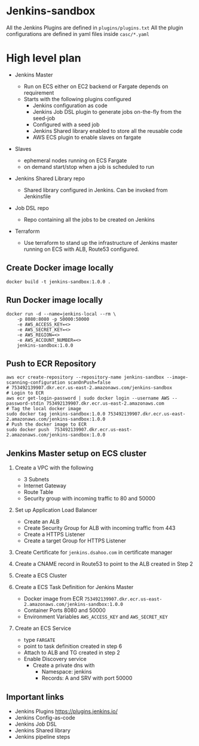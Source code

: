 # Jenkins-sandbox
All the Jenkins Plugins are defined in `plugins/plugins.txt` All the plugin configurations are defined in yaml files inside `casc/*.yaml`

# High level plan

- Jenkins Master
    - Run on ECS either on EC2 backend or Fargate depends on requirement
    - Starts with the following plugins configured
        - Jenkins configuration as code
        - Jenkins Job DSL plugin to generate jobs on-the-fly from the seed-job
        - Configured with a seed job
        - Jenkins Shared library enabled to store all the reusable code
        - AWS ECS plugin to enable slaves on fargate
- Slaves
    - ephemeral nodes running on ECS Fargate
    - on demand start/stop when a job is scheduled to run
    
- Jenkins Shared Library repo
    - Shared library configured in Jenkins. Can be invoked from Jenkinsfile
- Job DSL repo  
    - Repo containing all the jobs to be created on Jenkins
- Terraform
    - Use terraform to stand up the infrastructure of Jenkins master running on ECS with ALB, Route53 configured.
## Create Docker image locally
```buildoutcfg
docker build -t jenkins-sandbox:1.0.0 .
```

## Run Docker image locally
```buildoutcfg
docker run -d --name=jenkins-local --rm \
    -p 8080:8080 -p 50000:50000 
    -e AWS_ACCESS_KEY=<> 
    -e AWS_SECRET_KEY=<> 
    -e AWS_REGION=<> 
    -e AWS_ACCOUNT_NUMBER=<> 
    jenkins-sandbox:1.0.0 
```
## Push to ECR Repository
```buildoutcfg
aws ecr create-repository --repository-name jenkins-sandbox --image-scanning-configuration scanOnPush=false
# 753492139907.dkr.ecr.us-east-2.amazonaws.com/jenkins-sandbox
# Login to ECR
aws ecr get-login-password | sudo docker login --username AWS --password-stdin 753492139907.dkr.ecr.us-east-2.amazonaws.com
# Tag the local docker image
sudo docker tag jenkins-sandbox:1.0.0 753492139907.dkr.ecr.us-east-2.amazonaws.com/jenkins-sandbox:1.0.0
# Push the docker image to ECR
sudo docker push  753492139907.dkr.ecr.us-east-2.amazonaws.com/jenkins-sandbox:1.0.0
```

## Jenkins Master setup on ECS cluster
1. Create a VPC with the following
    - 3 Subnets
    - Internet Gateway
    - Route Table
    - Security group with incoming traffic to 80 and 50000
    
2. Set up Application Load Balancer
    - Create an ALB
    - Create Security Group for ALB with incoming traffic from 443
    - Create a HTTPS Listener
    - Create a target Group for HTTPS Listener
    
3. Create Certificate for `jenkins.dsahoo.com` in certificate manager
   
4. Create a CNAME record in Route53 to point to the ALB created in Step 2
5. Create a ECS Cluster
6. Create a ECS Task Definition for Jenkins Master
    - Docker image from ECR `753492139907.dkr.ecr.us-east-2.amazonaws.com/jenkins-sandbox:1.0.0`
    - Container Ports 8080 and 50000
    - Environment Variables `AWS_ACCESS_KEY` and `AWS_SECRET_KEY`
    
7. Create an ECS Service
    - type `FARGATE`
    - point to task definition created in step 6
    - Attach to ALB and TG created in step 2
    - Enable Discovery service
        - Create a private dns with 
            - Namespace: jenkins
            - Records: A and SRV with port 50000
## Important links 
- Jenkins Plugins https://plugins.jenkins.io/
- Jenkins Config-as-code
- Jenkins Job DSL
- Jenkins Shared library
- Jenkins pipeline steps

